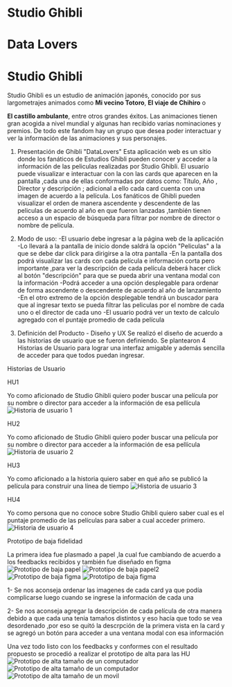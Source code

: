 # Studio Ghibli

# Data Lovers

# Studio Ghibli
Studio Ghibli es un estudio de animación japonés, conocido por sus largometrajes
animados como **Mi vecino Totoro**, **El viaje de Chihiro** o

**El castillo ambulante**, entre otros grandes éxitos.
Las animaciones tienen gran acogida a nivel mundial y algunas han recibido
varias nominaciones y premios. De todo este fandom hay un grupo que desea poder
interactuar y ver la información de las animaciones y sus personajes.

1. Presentación de Ghibli "DataLovers"
Esta aplicación web es un sitio donde los fanáticos de Estudios Ghibli pueden conocer y acceder a la información de las peliculas realizadas por Studio Ghibli. El usuario puede visualizar e interactuar con la con las cards que aparecen en la pantalla ,cada una de ellas conformadas por datos como: Título, Año , Director y descripción ; adicional a ello cada card cuenta con una imagen de acuerdo a la película.
Los fanáticos de Ghibli pueden visualizar el orden de manera ascendente y descendente de las peliculas de acuerdo al año en que fueron lanzadas ,también tienen acceso a un espacio de búsqueda para filtrar por nombre de director o nombre de película.

2. Modo de uso:
-El usuario debe ingresar a la página web de la aplicación
-Lo llevará a la pantalla de inicio donde saldrá la opción "Peliculas" a la que se debe dar click para dirigirse a la otra pantalla
-En la pantalla dos podrá visualizar las cards con cada película e información corta pero importante ,para ver la descripción de cada película deberá hacer click al botón "descripción" para que se pueda abrir una ventana modal con la información
-Podrá acceder a una opción desplegable para ordenar de forma ascendente o descendente de acuerdo al año de lanzamiento
-En el otro extremo de la opción desplegable tendrá un buscador para que al ingresar texto se pueda filtrar las peliculas por el nombre de cada uno o el director de cada uno
-El usuario podrá ver un texto de calculo agregado con el puntaje promedio de cada película

3. Definición del Producto - Diseño y UX
Se realizó el diseño de acuerdo a las historias de usuario que se fueron definiendo.
Se plantearon 4 Historias de Usuario para lograr una interfaz amigable y además sencilla de acceder para que todos puedan ingresar.

Historias de Usuario

HU1

Yo como aficionado de Studio Ghibli
quiero poder buscar una película por su nombre o director
para acceder a la información de esa pellícula
![Historia de usuario 1](src/images/HU-1.jpg)

HU2

Yo como aficionado de Studio Ghibli
quiero poder buscar una película por su nombre o director
para acceder a la información de esa pellícula
![Historia de usuario 2](src/images/HU-2.jpg)

HU3

Yo como aficionado a la historia
quiero saber en qué año se publicó la película
para construir una línea de tiempo
![Historia de usuario 3](src/images/HU-3.jpg)

HU4

Yo como persona que no conoce sobre Studio Ghibli
quiero saber cual es el puntaje promedio de las películas
para saber a cual acceder primero.
![Historia de usuario 4](src/images/HU-4.jpg)

Prototipo de baja fidelidad

La primera idea fue plasmado a papel  ,la cual fue cambiando de acuerdo a los feedbacks recibidos y también fue diseñado en figma
![Prototipo de baja papel](src/images/Prototipo-de-baja.jpg)
![Prototipo de baja papel2](src/images/prototipo-de-baja2.jpg)
![Prototipo de baja figma](src/images/prototipodebaja-figma.jpg)
![Prototipo de baja figma](src/images/protodebaja-figma.jpg)

1- Se nos aconseja ordenar las imagenes de cada card ya que podía complicarse luego cuando se ingrese la información de cada una

2- Se nos aconseja agregar la descripción de cada película de otra manera debido a que cada una tenia tamaños distintos y eso hacía que todo se vea desordenado ,por eso se quitó la descrpción de la primera vista en la card y se agregó un botón para acceder a una ventana modal con esa información

Una vez todo listo con los feedbacks y conformes con el resultado propuesto se procedió a realizar el prototipo de alta para las HU
![Prototipo de alta tamaño de un computador](src/images/pantalla1-figma.jpg)
![Prototipo de alta tamaño de un computador](src/images/prototipodealta.jpg)
![Prototipo de alta tamaño de un movil](src/images/pantalla1-figmaresponsive.jpg)
